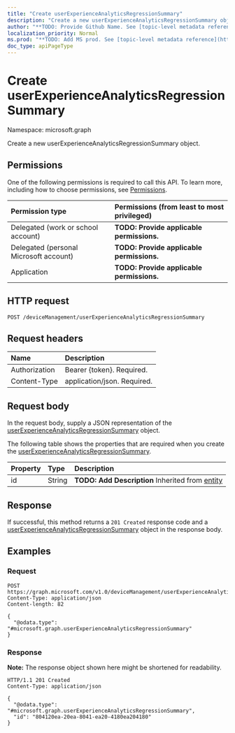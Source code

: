 ```yaml
---
title: "Create userExperienceAnalyticsRegressionSummary"
description: "Create a new userExperienceAnalyticsRegressionSummary object."
author: "**TODO: Provide Github Name. See [topic-level metadata reference](https://msgo.azurewebsites.net/add/document/guidelines/metadata.html#topic-level-metadata)**"
localization_priority: Normal
ms.prod: "**TODO: Add MS prod. See [topic-level metadata reference](https://msgo.azurewebsites.net/add/document/guidelines/metadata.html#topic-level-metadata)**"
doc_type: apiPageType
---
```


# Create userExperienceAnalyticsRegressionSummary
Namespace: microsoft.graph



Create a new userExperienceAnalyticsRegressionSummary object.

## Permissions
One of the following permissions is required to call this API. To learn more, including how to choose permissions, see [Permissions](/graph/permissions-reference).

|Permission type|Permissions (from least to most privileged)|
|:---|:---|
|Delegated (work or school account)|**TODO: Provide applicable permissions.**|
|Delegated (personal Microsoft account)|**TODO: Provide applicable permissions.**|
|Application|**TODO: Provide applicable permissions.**|

## HTTP request

<!-- {
  "blockType": "ignored"
}
-->
``` http
POST /deviceManagement/userExperienceAnalyticsRegressionSummary
```

## Request headers
|Name|Description|
|:---|:---|
|Authorization|Bearer {token}. Required.|
|Content-Type|application/json. Required.|

## Request body
In the request body, supply a JSON representation of the [userExperienceAnalyticsRegressionSummary](../resources/userexperienceanalyticsregressionsummary.md) object.

The following table shows the properties that are required when you create the [userExperienceAnalyticsRegressionSummary](../resources/userexperienceanalyticsregressionsummary.md).

|Property|Type|Description|
|:---|:---|:---|
|id|String|**TODO: Add Description** Inherited from [entity](../resources/entity.md)|



## Response

If successful, this method returns a `201 Created` response code and a [userExperienceAnalyticsRegressionSummary](../resources/userexperienceanalyticsregressionsummary.md) object in the response body.

## Examples

### Request
<!-- {
  "blockType": "request",
  "name": "create_userexperienceanalyticsregressionsummary_from_"
}
-->
``` http
POST https://graph.microsoft.com/v1.0/deviceManagement/userExperienceAnalyticsRegressionSummary
Content-Type: application/json
Content-length: 82

{
  "@odata.type": "#microsoft.graph.userExperienceAnalyticsRegressionSummary"
}
```


### Response
**Note:** The response object shown here might be shortened for readability.
<!-- {
  "blockType": "response",
  "truncated": true,
  "@odata.type": "microsoft.graph.userExperienceAnalyticsRegressionSummary"
}
-->
``` http
HTTP/1.1 201 Created
Content-Type: application/json

{
  "@odata.type": "#microsoft.graph.userExperienceAnalyticsRegressionSummary",
  "id": "804120ea-20ea-8041-ea20-4180ea204180"
}
```

